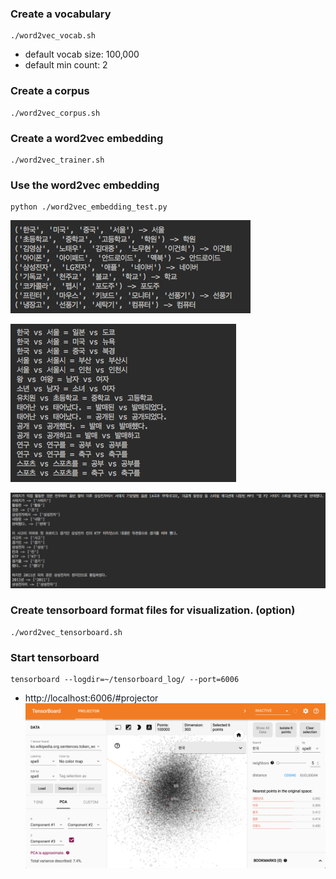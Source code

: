 ### Create a vocabulary
```shell
./word2vec_vocab.sh
```
- default vocab size: 100,000
- default min count: 2

### Create a corpus
```shell
./word2vec_corpus.sh
```

### Create a word2vec embedding
```shell
./word2vec_trainer.sh
```

### Use the word2vec embedding
```shell
python ./word2vec_embedding_test.py
```
![screenshot](https://github.com/bage79/nlp4kor-pytorch/raw/master/ipynb/img/word2vec_embedding_test_1.png)

![screenshot](https://github.com/bage79/nlp4kor-pytorch/raw/master/ipynb/img/word2vec_embedding_test_2.png)

![screenshot](https://github.com/bage79/nlp4kor-pytorch/raw/master/ipynb/img/word2vec_embedding_test_3.png)


### Create tensorboard format files for visualization. (option)
```shell
./word2vec_tensorboard.sh
```

### Start tensorboard
```shell
tensorboard --logdir=~/tensorboard_log/ --port=6006
```
- http://localhost:6006/#projector
![screenshot](https://github.com/bage79/nlp4kor-pytorch/raw/master/ipynb/img/word2vec_tensorboard.png)

